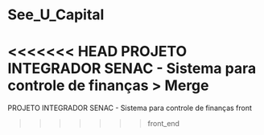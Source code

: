 # See_U_Capital
<<<<<<< HEAD
PROJETO INTEGRADOR SENAC - Sistema para controle de finanças > Merge 
=======
PROJETO INTEGRADOR SENAC - Sistema para controle de finanças front
>>>>>>> front_end

